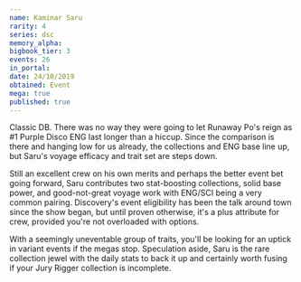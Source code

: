 ```yaml
---
name: Kaminar Saru
rarity: 4
series: dsc
memory_alpha:
bigbook_tier: 3
events: 26
in_portal:
date: 24/10/2019
obtained: Event
mega: true
published: true
---
```


Classic DB. There was no way they were going to let Runaway Po's reign as #1 Purple Disco ENG last longer than a hiccup. Since the comparison is there and hanging low for us already, the collections and ENG base line up, but Saru's voyage efficacy and trait set are steps down.

Still an excellent crew on his own merits and perhaps the better event bet going forward, Saru contributes two stat-boosting collections, solid base power, and good-not-great voyage work with ENG/SCI being a very common pairing. Discovery's event eligibility has been the talk around town since the show began, but until proven otherwise, it's a plus attribute for crew, provided you're not overloaded with options.

With a seemingly uneventable group of traits, you'll be looking for an uptick in variant events if the megas stop. Speculation aside, Saru is the rare collection jewel with the daily stats to back it up and certainly worth fusing if your Jury Rigger collection is incomplete.
